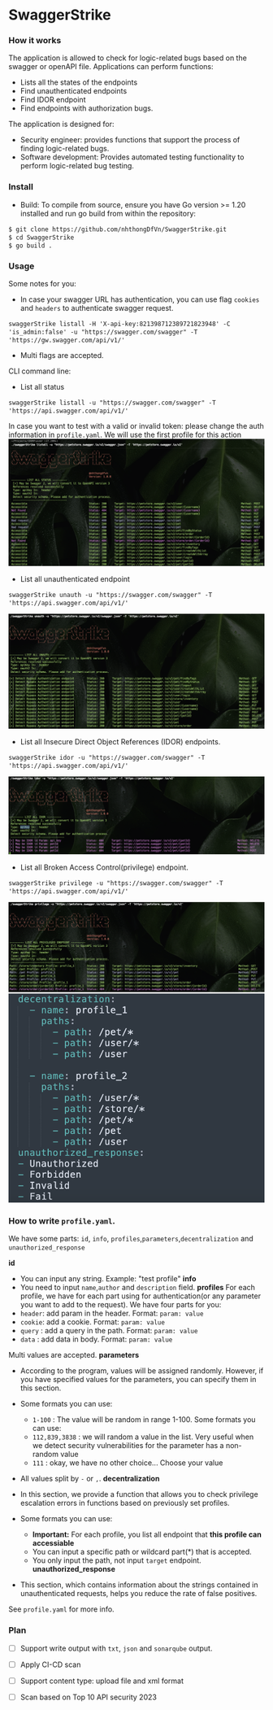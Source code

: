 # SwaggerStrike
### How it works
The application is allowed to check for logic-related bugs based on the swagger or openAPI file. 
Applications can perform functions:
- Lists all the states of the endpoints
- Find unauthenticated endpoints
- Find IDOR endpoint
- Find endpoints with authorization bugs.

The application is designed for:
- Security engineer: provides functions that support the process of finding logic-related bugs.
- Software development: Provides automated testing functionality to perform logic-related bug testing.

### Install
- Build: To compile from source, ensure you have Go version >= 1.20 installed and run go build from within the repository:
```
$ git clone https://github.com/nhthongDfVn/SwaggerStrike.git
$ cd SwaggerStrike
$ go build .
```
### Usage
Some notes for you: 
- In case your swagger URL has authentication, you can use flag `cookies` and `headers` to authenticate swagger request.
```
swaggerStrike listall -H 'X-api-key:821398712389721823948' -C 'is_admin:false' -u "https://swagger.com/swagger" -T 'https://gw.swagger.com/api/v1/'
```
- Multi flags are accepted. 

CLI command line: 
- List all status
```
swaggerStrike listall -u "https://swagger.com/swagger" -T 'https://api.swagger.com/api/v1/'
```
In case you want to test with a valid or invalid token: please change the auth information in `profile.yaml`. We will use the first profile for this action
![](images/1.png)
- List all unauthenticated endpoint
```
swaggerStrike unauth -u "https://swagger.com/swagger" -T 'https://api.swagger.com/api/v1/'
```
![](images/2.png)
- List all Insecure Direct Object References (IDOR) endpoints.
```
swaggerStrike idor -u "https://swagger.com/swagger" -T 'https://api.swagger.com/api/v1/'
```
![](images/3.png)
- List all Broken Access Control(privilege) endpoint.
```
swaggerStrike privilege -u "https://swagger.com/swagger" -T 'https://api.swagger.com/api/v1/'
```
![](images/4.png)
![](images/6.png)
### How to write `profile.yaml`.
We have some parts: `id`, `info`, `profiles`,`parameters`,`decentralization` and `unauthorized_response`


**id**
- You can input any string. Example: "test profile"
**info**
- You need to input `name`,`author` and `description` field.
**profiles**
For each profile, we have for  each part using for authentication(or any parameter you want to add to the request). 
We have four parts for you:
- `header`: add param in the header. Format: `param: value`
- `cookie`: add a cookie.  Format: `param: value`
- `query` : add a query in the path. Format: `param: value`
- `data`  : add data in body. Format: `param: value`

Multi values are accepted. 
**parameters**
- According to the program, values will be assigned randomly. However, if you have specified values for the parameters, you can specify them in this section.
- Some formats you can use:
	- `1-100` : The value will be random in range 1-100. Some formats you can use:
	- `112,839,3838` : we will random a value in the list. Very useful when we detect security vulnerabilities for the parameter has a non-random value
	- `111` : okay, we have no other choice... Choose your value 

- All values split by `-` or `,`. 
**decentralization**
- In this section, we provide a function that allows you to check privilege escalation errors in functions based on previously set profiles.
- Some formats you can use:
	- **Important:** For each profile, you list all endpoint that **this profile can accessiable**
	- You can input a specific path or wildcard part(\*) that is accepted.
	- You only input the path, not input `target` endpoint. 
**unauthorized_response**
- This section, which contains information about the strings contained in unauthenticated requests, helps you reduce the rate of false positives. 


See `profile.yaml` for more info.
### Plan
- [ ] Support write output with `txt`, `json` and `sonarqube` output.
- [ ] Apply CI-CD scan
- [ ] Support content type: upload file and xml format  
- [ ] Scan based on Top 10 API security 2023

